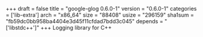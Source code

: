 +++
draft = false
title = "google-glog 0.6.0-1"
version = "0.6.0-1"
categories = ['lib-extra']
arch = "x86_64"
size = "88408"
usize = "296159"
sha1sum = "fb59dc0bb958ba4404e3d45f11cfdad7bdd3c045"
depends = "['libstdc++']"
+++
Logging library for C++